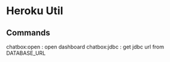 # Heroku Util

## Commands 

chatbox:open : open dashboard
chatbox:jdbc : get jdbc url from DATABASE_URL

